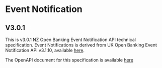# Event Notification

## V3.0.1

This is v3.0.1 NZ Open Banking Event Notification API technical specification.  Event Notifications is derived from UK Open Banking Event Notification API v3.1.10, available [here](https://openbankinguk.github.io/read-write-api-site3/v3.1.10/profiles/event-notification-api-profile.html).

The OpenAPI document for this specification is available [here](event-notification-openapi.yaml)
